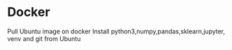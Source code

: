 # Docker
Pull Ubuntu image on docker
Install python3,numpy,pandas,sklearn,jupyter, venv and git from Ubuntu
